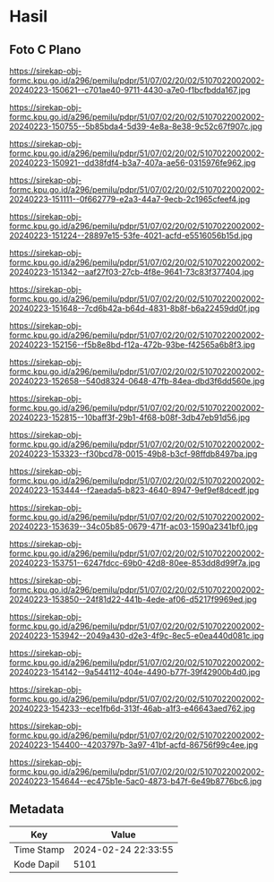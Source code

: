 # Hasil

## Foto C Plano

https://sirekap-obj-formc.kpu.go.id/a296/pemilu/pdpr/51/07/02/20/02/5107022002002-20240223-150621--c701ae40-9711-4430-a7e0-f1bcfbdda167.jpg

https://sirekap-obj-formc.kpu.go.id/a296/pemilu/pdpr/51/07/02/20/02/5107022002002-20240223-150755--5b85bda4-5d39-4e8a-8e38-9c52c67f907c.jpg

https://sirekap-obj-formc.kpu.go.id/a296/pemilu/pdpr/51/07/02/20/02/5107022002002-20240223-150921--dd38fdf4-b3a7-407a-ae56-0315976fe962.jpg

https://sirekap-obj-formc.kpu.go.id/a296/pemilu/pdpr/51/07/02/20/02/5107022002002-20240223-151111--0f662779-e2a3-44a7-9ecb-2c1965cfeef4.jpg

https://sirekap-obj-formc.kpu.go.id/a296/pemilu/pdpr/51/07/02/20/02/5107022002002-20240223-151224--28897e15-53fe-4021-acfd-e5516056b15d.jpg

https://sirekap-obj-formc.kpu.go.id/a296/pemilu/pdpr/51/07/02/20/02/5107022002002-20240223-151342--aaf27f03-27cb-4f8e-9641-73c83f377404.jpg

https://sirekap-obj-formc.kpu.go.id/a296/pemilu/pdpr/51/07/02/20/02/5107022002002-20240223-151648--7cd6b42a-b64d-4831-8b8f-b6a22459dd0f.jpg

https://sirekap-obj-formc.kpu.go.id/a296/pemilu/pdpr/51/07/02/20/02/5107022002002-20240223-152156--f5b8e8bd-f12a-472b-93be-f42565a6b8f3.jpg

https://sirekap-obj-formc.kpu.go.id/a296/pemilu/pdpr/51/07/02/20/02/5107022002002-20240223-152658--540d8324-0648-47fb-84ea-dbd3f6dd560e.jpg

https://sirekap-obj-formc.kpu.go.id/a296/pemilu/pdpr/51/07/02/20/02/5107022002002-20240223-152815--10baff3f-29b1-4f68-b08f-3db47eb91d56.jpg

https://sirekap-obj-formc.kpu.go.id/a296/pemilu/pdpr/51/07/02/20/02/5107022002002-20240223-153323--f30bcd78-0015-49b8-b3cf-98ffdb8497ba.jpg

https://sirekap-obj-formc.kpu.go.id/a296/pemilu/pdpr/51/07/02/20/02/5107022002002-20240223-153444--f2aeada5-b823-4640-8947-9ef9ef8dcedf.jpg

https://sirekap-obj-formc.kpu.go.id/a296/pemilu/pdpr/51/07/02/20/02/5107022002002-20240223-153639--34c05b85-0679-471f-ac03-1590a2341bf0.jpg

https://sirekap-obj-formc.kpu.go.id/a296/pemilu/pdpr/51/07/02/20/02/5107022002002-20240223-153751--6247fdcc-69b0-42d8-80ee-853dd8d99f7a.jpg

https://sirekap-obj-formc.kpu.go.id/a296/pemilu/pdpr/51/07/02/20/02/5107022002002-20240223-153850--24f81d22-441b-4ede-af06-d5217f9969ed.jpg

https://sirekap-obj-formc.kpu.go.id/a296/pemilu/pdpr/51/07/02/20/02/5107022002002-20240223-153942--2049a430-d2e3-4f9c-8ec5-e0ea440d081c.jpg

https://sirekap-obj-formc.kpu.go.id/a296/pemilu/pdpr/51/07/02/20/02/5107022002002-20240223-154142--9a544112-404e-4490-b77f-39f42900b4d0.jpg

https://sirekap-obj-formc.kpu.go.id/a296/pemilu/pdpr/51/07/02/20/02/5107022002002-20240223-154233--ece1fb6d-313f-46ab-a1f3-e46643aed762.jpg

https://sirekap-obj-formc.kpu.go.id/a296/pemilu/pdpr/51/07/02/20/02/5107022002002-20240223-154400--4203797b-3a97-41bf-acfd-86756f99c4ee.jpg

https://sirekap-obj-formc.kpu.go.id/a296/pemilu/pdpr/51/07/02/20/02/5107022002002-20240223-154644--ec475b1e-5ac0-4873-b47f-6e49b8776bc6.jpg


## Metadata

| Key        | Value               |
| ---------- | ------------------- |
| Time Stamp | 2024-02-24 22:33:55 |
| Kode Dapil | 5101                |



